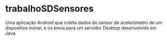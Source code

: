 # trabalhoSDSensores

Uma aplicação Android que coleta dados do sensor de acelerômetro de um dispositivo móvel, e os envia para um servidor Desktop desenvolvido em Java. 
